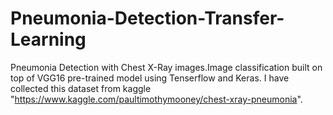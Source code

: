 # Pneumonia-Detection-Transfer-Learning
Pneumonia Detection with Chest X-Ray images.Image  classification built on top of  VGG16  pre-trained model using Tenserflow and Keras. I have collected this dataset from kaggle "https://www.kaggle.com/paultimothymooney/chest-xray-pneumonia".
